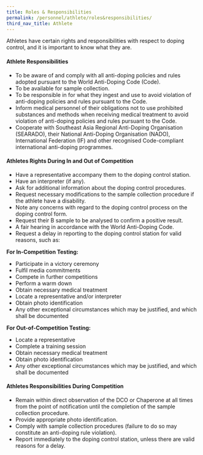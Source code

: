 ```yaml
---
title: Roles & Responsibilities
permalink: /personnel/athlete/roles&responsibilities/
third_nav_title: Athlete
---
```

Athletes have certain rights and responsibilities with respect to doping control, and it is important to know what they are.

#### **Athlete Responsibilities**
- To be aware of and comply with all anti-doping policies and rules adopted pursuant to the World Anti-Doping Code (Code).
- To be available for sample collection.
- To be responsible in for what they ingest and use to avoid violation of anti-doping policies and rules pursuant to the Code.
- Inform medical personnel of their obligations not to use prohibited substances and methods when receiving medical treatment to avoid violation of anti-doping policies and rules pursuant to the Code.
- Cooperate with Southeast Asia Regional Anti-Doping Organisation (SEARADO), their National Anti-Doping Organisation (NADO), International Federation (IF) and other recognised Code-compliant international anti-doping programmes.

#### **Athletes Rights During In and Out of Competition**
- Have a representative accompany them to the doping control station.
- Have an interpreter (if any).
- Ask for additional information about the doping control procedures.
- Request necessary modifications to the sample collection procedure if the athlete have a disability.
- Note any concerns with regard to the doping control process on the doping control form.
- Request their B sample to be analysed to confirm a positive result.
- A fair hearing in accordance with the World Anti-Doping Code.
- Request a delay in reporting to the doping control station for valid reasons, such as:

**For In-Competition Testing:**
- Participate in a victory ceremony
- Fulfil media commitments
- Compete in further competitions
- Perform a warm down
- Obtain necessary medical treatment
- Locate a representative and/or interpreter
- Obtain photo identification
-  Any other exceptional circumstances which may be justified, and which shall be documented

**For Out-of-Competition Testing:**
- Locate a representative
-  Complete a training session
-  Obtain necessary medical treatment
-  Obtain photo identification
-  Any other exceptional circumstances which may be justified, and which shall be documented

#### **Athletes Responsibilities During Competition**
- Remain within direct observation of the DCO or Chaperone at all times from the point of notification until the completion of the sample collection procedure.
- Provide appropriate photo identification.
- Comply with sample collection procedures (failure to do so may constitute an anti-doping rule violation).
- Report immediately to the doping control station, unless there are valid reasons for a delay.
